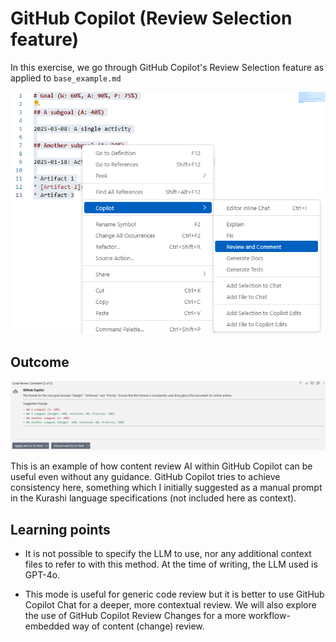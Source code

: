 # GitHub Copilot (Review Selection feature)

In this exercise, we go through GitHub Copilot's Review Selection feature as applied to ```base_example.md```

![alt text](image-2.png)

## Outcome


![alt text](image-1.png)

This is an example of how content review AI within GitHub Copilot can be  useful even without any guidance. GitHub Copilot tries to achieve consistency here, something which I initially suggested as a manual prompt in the Kurashi language specifications (not included here as context).

## Learning points

* It is not possible to specify the LLM to use, nor any additional context files to refer to with this method. At the time of writing, the LLM used is GPT-4o.

* This mode is useful for generic code review but it is better to use GitHub Copilot Chat for a deeper, more contextual review. We will also explore the use of GitHub Copilot Review Changes for a more workflow-embedded way of content (change) review.